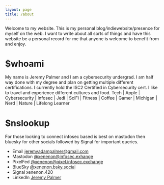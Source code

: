 ```yaml
---
layout: page
title: /about
---
```


Welcome to my website. This is my personal blog/indiewebsite/presence for myself on the web. I want to write about all sorts of things and have this website be a personal record for me that anyone is welcome to benefit from and enjoy. 

# $whoami

My name is Jeremy Palmer and I am a cybersecurity undergrad. I am half way done with my degree and plan on getting multiple different certifications. I currently hold the ISC2 Certified in Cybersecurity cert. I like to travel and experience different cultures and food. Tech | Apple | Cybersecurity | Infosec | Jedi | SciFi | Fitness | Coffee | Gamer | Michigan | Nerd | Nature | Lifelong Learner

# $nslookup

For those looking to connect infosec based is best on mastodon then bluesky for other socials followed by Signal for important queries.
- Email [jeremyadampalmer@gmail.com](mailto:jeremyadampalmer@gmail.com)
- Mastodon [@xenenon@infosec.exhange](https://infosec.exchange/@xenenon)
- PixelFed [@xenenon@pixel.infosec.exchange](https://pixel.infosec.exchange/i/web/profile/599360417341945808)
- BlueSky [@xenenon.bsky.social](https://bsky.app/profile/xenenon.bsky.social)
- Signal xenenon.420
- LinkedIn [Jeremy Palmer](https://www.linkedin.com/in/jeremyadampalmer/)

